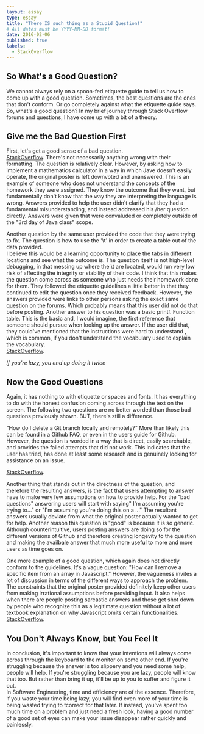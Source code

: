```yaml
---
layout: essay
type: essay
title: "There IS such thing as a Stupid Question!"
# All dates must be YYYY-MM-DD format!
date: 2016-02-06
published: true
labels:
  - StackOverflow
---
```


## So What's a Good Question?

We cannot always rely on a spoon-fed etiquette guide to tell us how to come up with a good question.  Sometimes, the best questions are the ones that don't conform.  Or go completely against what the etiquette guide says.  So, what's a good question?  In my brief journey through Stack Overflow forums and questions, I have come up with a bit of a theory.

## Give me the Bad Question First

  First, let's get a good sense of a bad question.  
[StackOverflow](https://stackoverflow.com/questions/46604121/java-calculating-when-operator-is-a-variable).
There's not necessarily anything wrong with their formatting.  The question is relatively clear.  However, by asking how to implement a mathematics calculator in a way in which Jave doesn't easily operate, the original poster is left downvoted and unanswered.  This is an example of someone who does not understand the concepts of the homework they were assigned.  They know the outcome that they want, but fundamentally don't know that the way they are interpreting the language is wrong.  Answers provided to help the user didn't clarify that they had a fundamental misunderstanding, and instead addressed his /her question directly.  Answers were given that were convaluded or completely outside of the "3rd day of Java class" scope.

  Another question by the same user provided the code that they were trying to fix.  The question is how to use the '\t' in order to create a table out of the data provided.  
I believe this would be a learning opportunity to place the tabs in different locations and see what the outcome is.  The question itself is not high-level debugging, in that messing up where the \t are located, would run very low risk of affecting the integrity or stability of their code.  I think that this makes the question come across as someone who just needs their homework done for them.  They followed the etiquette guidelines a little better in that they continued to edit the question once they received feedback.  However, the answers provided were links to other persons asking the exact same question on the forums.  Which probably means that this user did not do that before posting.  Another answer to his question was a basic printf. Function table.  This is the basic and, I would imagine, the first reference that someone should pursue when looking up the answer.  If the user did that, they could've mentioned that the instructions were hard to understand , which is common, if you don't understand the vocabulary used to explain the vocabulary.  
[StackOverflow](https://stackoverflow.com/questions/47053530/java-how-to-use-t-in-my-example).

*If you're lazy, you end up doing it twice*

## Now the Good Questions

  Again, it has nothing to with etiquette or spaces and fonts.  It has everything to do with the honest confusion coming across through the text on the screen.  The following two questions are no better worded than those bad questions previously shown.  BUT, there's still a difference.  

  "How do I delete a Git branch locally and remotely?"  More than likely this can be found in a Github FAQ, or even in the users guide for Github. However, the question is worded in a way that is direct, easily searchable, and provides the failed attempts that did not work.  This indicates that the user has tried, has done at least some research and is genuinely looking for assistance on an issue.  

[StackOverflow]([https://stackoverflow.com/questions/47053530/java-how-to-use-t-in-my-example](https://stackoverflow.com/questions/2003505/how-do-i-delete-a-git-branch-locally-and-remotely)).

  Another thing that stands out in the directness of the question, and therefore the resulting answers, is the fact that users attempting to answer have to make very few assumptions on how to provide help.  For the "bad questions" answering users will start with saying" I'm assuming you're trying to…" or "I'm assuming you're doing this on a …"  The resultant answers usually deviate from what the original poster actually wanted to get for help.  Another reason this question is "good" is because it is so generic.  Although counterintuitive, users posting answers are doing so for the different versions of Github and therefore creating longevity to the question and making the availbale answer that much more useful to more and more users as time goes on.  

  One more example of a good question, which again does not directly conform to the guidelines.  It's a vague question: "How can I remove a specific item from an array in Javascript."  However, the vagueness invites a lot of discussion in terms of the different ways to approach the problem.  The constraints that the original poster provided definitely keep other users from making irrational assumptions before providing input.  It also helps when there are people posting sarcastic answers and those get shot down by people who recognize this as a legitimate question without a lot of textbook explanation on why Javascript omits certain functionalities.   
[StackOverflow](https://stackoverflow.com/questions/5767325/how-can-i-remove-a-specific-item-from-an-array-in-javascript).

## You Don't Always Know, but You Feel It

  In conclusion, it's important to know that your intentions will always come across through the keyboard to the monitor on some other end.  If you're struggling because the answer is too slippery and you need some help, people will help.  If you're struggling because you are lazy, people will know that too.  But rather than bring it up, it'll be up to you to suffer and figure it out.  
  In Software Engineering, time and efficiency are of the essence.  Therefore, if you waste your time being lazy, you will find even more of your time is being wasted trying to tcorrect for that later.  If instead, you've spent too much time on a problem and just need a fresh look, having a good number of a good set of eyes can make your issue disappear rather quickly and painlessly.  
